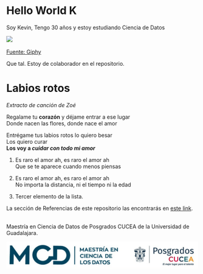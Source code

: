# Hello World K

Soy Kevin, Tengo 30 años y estoy estudiando Ciencia de Datos

![](https://media.giphy.com/media/12i0cGfbzdEnlf5TeO/giphy.gif)

[Fuente: Giphy](https://giphy.com/gifs/working-slennnderr-in-12i0cGfbzdEnlf5TeO)

Que tal. Estoy de colaborador en  el repositorio.

# Labios rotos
_Extracto de canción de Zoé_

Regalame tu **corazón** y déjame entrar a ese lugar <br>
Donde nacen las flores, donde nace el amor

Entrégame tus labios rotos lo quiero besar <br>
Los quiero curar<br>
**Los voy a _cuidar con todo mi amor_**

1. Es raro el amor ah, es raro el amor ah <br>
Que se te aparece cuando menos piensas

2. Es raro el amor ah, es raro el amor ah <br>
No importa la distancia, ni el tiempo ni la edad

3. Tercer elemento de la lista.


La sección de Referencias de este repositorio las encontrarás en [este link](https://github.com/UBC-MDS/DSCI_521_platforms-dsci).


<br>
Maestría en Ciencia de Datos de Posgrados CUCEA de la Universidad de Guadalajara.  

![](https://raw.githubusercontent.com/vcuspinera/UDG_MCD_Project_Dev_I/main/actividades/img/MCD_logo.png)
